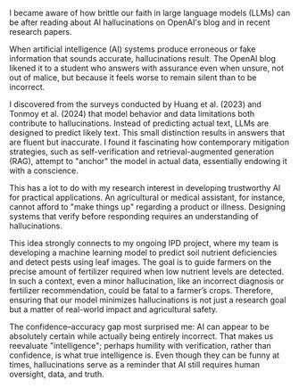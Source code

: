 I became aware of how brittle our faith in large language models (LLMs) can be after reading about AI hallucinations on OpenAI's blog and in recent research papers. 

When artificial intelligence (AI) systems produce erroneous or fake information that sounds accurate, hallucinations result. The OpenAI blog likened it to a student who answers with assurance even when unsure, not out of malice, but because it feels worse to remain silent than to be incorrect.

I discovered from the surveys conducted by Huang et al. (2023) and Tonmoy et al. (2024) that model behavior and data limitations both contribute to hallucinations. Instead of predicting actual text, LLMs are designed to predict likely text. This small distinction results in answers that are fluent but inaccurate. I found it fascinating how contemporary mitigation strategies, such as self-verification and retrieval-augmented generation (RAG), attempt to "anchor" the model in actual data, essentially endowing it with a conscience.

This has a lot to do with my research interest in developing trustworthy AI for practical applications. An agricultural or medical assistant, for instance, cannot afford to "make things up" regarding a product or illness. Designing systems that verify before responding requires an understanding of hallucinations.

This idea strongly connects to my ongoing IPD project, where my team is developing a machine learning model to predict soil nutrient deficiencies and detect pests using leaf images. The goal is to guide farmers on the precise amount of fertilizer required when low nutrient levels are detected. In such a context, even a minor hallucination, like an incorrect diagnosis or fertilizer recommendation, could be fatal to a farmer’s crops. Therefore, ensuring that our model minimizes hallucinations is not just a research goal but a matter of real-world impact and agricultural safety.

The confidence–accuracy gap most surprised me: AI can appear to be absolutely certain while actually being entirely incorrect. That makes us reevaluate "intelligence"; perhaps humility with verification, rather than confidence, is what true intelligence is. Even though they can be funny at times, hallucinations serve as a reminder that AI still requires human oversight, data, and truth.

